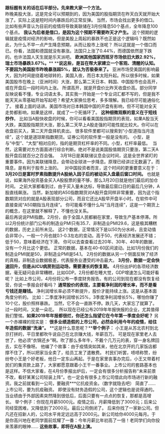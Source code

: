 **跟标题有关的话在后半部分。先来教大家一个方法。**  
昨晚美股大涨，这是完全可以预期到的，因为美国的股指期货在昨天白天就开始大涨了。实际上这是短时间内暴跌后的正常反弹。 当然，市场会找出更多的借口。比如有些声音认为目前的疫情将导致美联储在3月份降息50个基点，全年降息100个基点。 **我认为后者是借口，是因为这个预期不需要昨天才产生。** 这个预期的逻辑就是疫情对经济的影响，但是美股上周起的暴跌不也正是这个逻辑吗？既然如此，为什么不早一点产生降息预期，从而让股市上涨呢？ 所以这就是一个借口而已。你看，法国和德国就没有暴涨。法国只上涨了0.44%，而德国依然是下跌的。也许法国人天生就是乐天派吧。 **欧洲其他国家西班牙市场依旧大跌2.92%，瑞士市场暴跌3.67%。**** ****说这些，是旨在帮大家建立一个客观、清醒的认知。****不要因为美国股市昨晚暴涨超****5%，就认为否极泰来了。** 亚洲市场受美国的影响最大，因为时间是绕着地球转的，美国入夜，而日本太阳升起。所以很多时候，如果美国股市在晚上（亚洲时间）大涨，那么第二天日本、韩国、中国股市也会高开，或在开盘后一段时间内上涨。 所谓高开，就是开盘价比昨天收盘价高。部分同学反映说看不懂，专业词语太多。其实我一开始是一个专业词汇都不写的，但是我不能天天从零基础开始写起吧？希望大家换位思考，多多理解。我已经尽可能通俗化了。 接着上面的话讲。美国市场对日本韩国中国的开盘有影响，但不可能对全天走势都影响，如果是这样，就成了一个死循环了。 **这种细微观察的意义在于短线炒作**。 比如当A股快收盘的时候，你可以看看美国股指期货的表现，如果A股当天大跌，美国股指期货大涨，那么第二天早上A股走强的可能性就比较大。你可以在收盘前买入，第二天开盘择机卖出。 很多软件里都可以搜索到“小型道指当月连续”，这个就是道琼斯指数期货。证券公司的软件里一般是没有的。 小型，是与“中型”、“大型”相对应的，指的是期货杠杆率的不同。小型，杠杆率最低。 
当然，这需要对方方面面进行综合判断。绝对不是说美国股值期货只要涨，第二天A股开盘后就百分之百会强。
 
3月18日是美联储议息会议时间，这是全世界紧盯的重要事件。因为美联储降息，会带动全球进一步降息。原理已经讲过无数遍了。而降息，是有利于股市上涨的。
 
对中国投资者而言，这个时间的更重要意义在于： **3月20日是富时罗素指数提升A股纳入因子后的被动买入盘最后窗口时间。** 也就是说，如果海外投资基金买入A股股票的量不够，那么3月20日就是他们最后的加仓时间。 之前大家都看到过，由于买入量未达标，导致最后窗口日的最后几分钟，A股直线飙涨。 当然，新加坡的A50指数期货对A股开盘同样非常重要，因为这个指数期货对应的就是A股表现部分公司，而且它还比A股早开盘半小时。在软件中可直接查阅“A50期指当月连续”。 你可能看不懂什么叫“当月连续”，这是一个期货上的概念，在这里就不解释了，不懂也没关系。   
最后再说说PMI指数。2月份，由于全国人民都躺在家里，导致生产基本停滞。所以2月份统计部门公布的制造业PMI只有35.7、非制造业PMI29.6，这是极其糟糕的数据，历史上前所未见。 这2个数据，正常情况下是以50为分水岭，且变动值会非常小，一般一个月也就0.1-0.3左右的变动。高于50，代表经济发展还不错；低于50，意味着经济在下滑。 你可以去查查看过去20年、30年、40年的数据，没有一个月比这个更低。 正常的数据，基本在40-60区间波动。比如1月份我们的制造业PMI就是50，非制造业PMI是54.1。 2月份的数据从另一个侧面反映了经济的真相，非制造业数据极差，代表服务业遭受的冲击最大。 **3月份，数据一定会快速回升，但是从ICU病房到运动场，需要漫长的恢复期。** 4月份出炉的各项经济数据，毫无疑问会非常糟糕，比如GDP。2月份都在睡大觉，GDP增速怎么可能好看呢？ 比如上市公司，4月份将公布一季度财务报告。有的公司到现在都没有恢复经营，你说一季报会好看吗？ **通常股价的表现，主要看净利润的增长率，而不是看亏钱还是赚钱。** 净利润增长率必须不断提升，股价才能持续上涨。这是从基本面角度分析的。 比如：二季度净利润增长25%，3季度净利润增长5%，哪怕你赚了10个亿，股价照样暴跌。 当然，它不会一直跌不停。跌几天，大家忘了就算了。过一段时间，又是一朵花。 
所以现在已经公布2019年年报快报的企业，尤其值得我们警惕。**如果2019年年报都很烂，你还怎么指望它在今年第一季度会好呢？**
另一个赤裸裸的现实是： **很多业绩造假的上市公司，必然会利用今年的疫情，给往年造假的数据“洗澡”。** **这是什么意思呢？****举个例子：** 小王是从苏北农村到北京打拼的，平日里都吹牛说自己在北京赚大钱，年薪百万。 可是现在家里老人去世了，他必须“衣锦还乡”啊。吹了那么多年牛，不戴个几万元的表，穿一身名牌回去，实在不像呀。 他编了个故事：由于疫情突如其来，他在北京开的几家饭店都撑不住了，所以把家当全卖了，给员工发了遣散费。 村民们听罢，啧啧称赞，纷纷夸小王是个好老板，他日一定东山再起。于是在家里丧事办完后，小王又带着村民们的集资款上路了，大家都愿意跟着小王干一番事业。 上市公司的套路基本也是这样。不信大家看，在4月份季报出炉后，一定会有很多分析报告称“未来前景不改，看好某某公司轻装上阵”。也一定会有很多上市公司借此向市场进行新的融资。我之前就看到一公司，要融资\*\*\*亿抗疫资金。（数字就隐去吧） 简直了......上市公司，要为抗疫融资。 即使没有财务造假的公司，这个逻辑也是说得通的。当业绩由于外部因素突然降到很低后，后面只要有一点点的恢复，那都是高增长。 举个例子：你现在月薪5000元。疫情之后，月薪降低到了3000元；后来公司经营困难，又降低到了2000元。最后公司倒闭了。 后来你找了一家新公司。但凡还在招新人的，公司水平肯定远远高于2000元。新公司给你4000元每月。于是你高兴地在老同学面前炫耀了一番：今年月薪比年初高了一倍！老同学们向你投来羡慕的眼神...... **这些故事，即将在A股上演。**